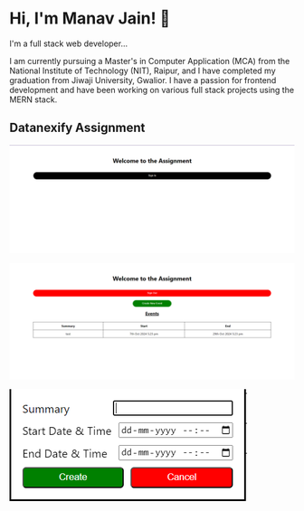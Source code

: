 # Hi, I'm Manav Jain! 👋
I'm a full stack web developer...

I am currently pursuing a Master's in Computer Application (MCA) from the National Institute of Technology (NIT), Raipur, and I have completed my graduation from Jiwaji University, Gwalior. I have a passion for frontend development and have been working on various full stack projects using the MERN stack.
## Datanexify Assignment

![First Page](https://github.com/ManavJain01/Datanexify_Assignment/blob/main/assets/First%20Page.png?raw=true)

![Second Page](https://github.com/ManavJain01/Datanexify_Assignment/blob/main/assets/Second%20Page.png?raw=true)

![Modal](https://github.com/ManavJain01/Datanexify_Assignment/blob/main/assets/Modal.png?raw=true)